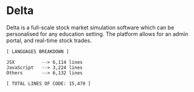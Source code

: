 # Delta
Delta is a full-scale stock market simulation software which can be personalised for any education setting. The platform allows for an admin portal, and real-time stock trades.

 <!-- LANGUAGES BREAKDOWN START -->
```
[ LANGUAGES BREAKDOWN ]

JSX          --> 6,114 lines
JavaScript   --> 3,224 lines
Others       --> 6,132 lines

[ TOTAL LINES OF CODE: 15,470 ]
```
<!-- LANGUAGES BREAKDOWN END -->
